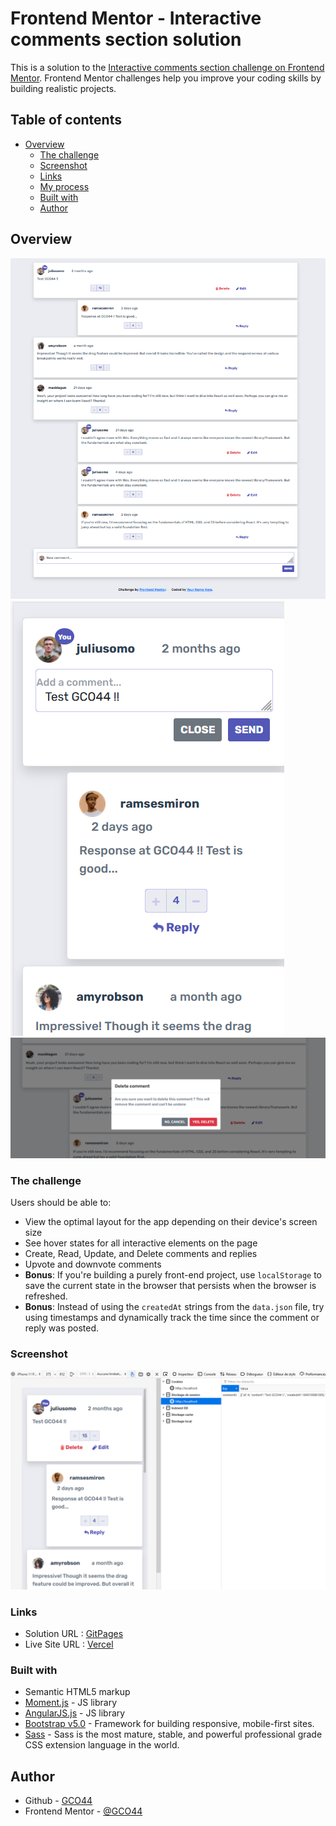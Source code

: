 # Frontend Mentor - Interactive comments section solution

This is a solution to the [Interactive comments section challenge on Frontend Mentor](https://www.frontendmentor.io/challenges/interactive-comments-section-iG1RugEG9). Frontend Mentor challenges help you improve your coding skills by building realistic projects. 

## Table of contents

- [Overview](#overview)
  - [The challenge](#the-challenge)
  - [Screenshot](#screenshot)
  - [Links](#links)
  - [My process](#my-process)
  - [Built with](#built-with)
  - [Author](#author)


## Overview
![](./images/readme/screenshoot.png)
![](./images/readme/screenshoot3.png)
![](./images/readme/screenshoot4.png)


### The challenge

Users should be able to:

- View the optimal layout for the app depending on their device's screen size
- See hover states for all interactive elements on the page
- Create, Read, Update, and Delete comments and replies
- Upvote and downvote comments
- **Bonus**: If you're building a purely front-end project, use `localStorage` to save the current state in the browser that persists when the browser is refreshed.
- **Bonus**: Instead of using the `createdAt` strings from the `data.json` file, try using timestamps and dynamically track the time since the comment or reply was posted.

### Screenshot
![](./images/readme/screenshoot2.png)


### Links

- Solution URL : [GitPages](https://gco44.github.io/challenge/)
- Live Site URL : [Vercel](https://challenge-drab.vercel.app/)

### Built with

- Semantic HTML5 markup
- [Moment.js](https://momentjs.com/) - JS library
- [AngularJS.js](https://angularjs.org/) - JS library
- [Bootstrap v5.0](https://getbootstrap.com/) - Framework for building responsive, mobile-first sites.
- [Sass](https://sass-lang.com/) - Sass is the most mature, stable, and powerful professional grade CSS extension language in the world.


## Author

- Github - [GCO44](https://github.com/GCO44/challenge)
- Frontend Mentor - [@GCO44](https://www.frontendmentor.io/profile/GCO44)


